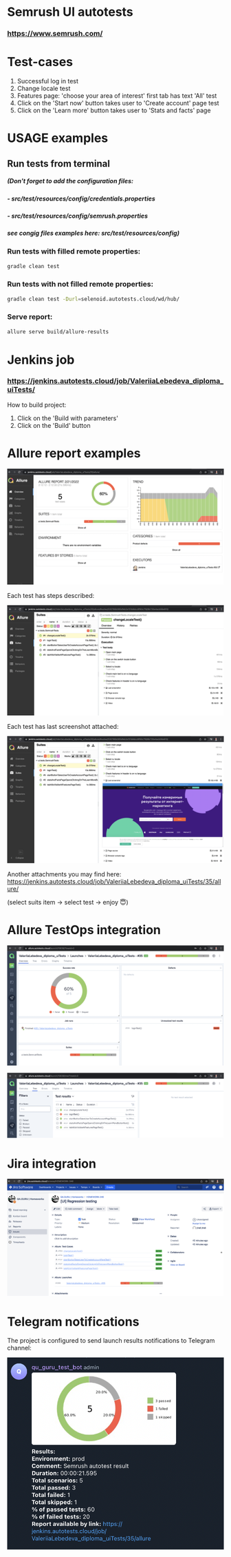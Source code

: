 # Semrush UI autotests 
### https://www.semrush.com/

# Test-cases
1. Successful log in test
2. Change locale test
3. Features page: 'choose your area of interest' first tab has text 'All' test
4. Click on the 'Start now' button takes user to 'Create account' page test
5. Click on the 'Learn more' button takes user to 'Stats and facts' page

# USAGE examples
## Run tests from terminal
##### (Don't forget to add the configuration files:
##### - src/test/resources/config/credentials.properties
##### - src/test/resources/config/semrush.properties
##### see congig files examples here: src/test/resources/config)

### Run tests with filled remote properties:

```bash
gradle clean test
```

### Run tests with not filled remote properties:

```bash
gradle clean test -Durl=selenoid.autotests.cloud/wd/hub/
```


### Serve report:

```bash
allure serve build/allure-results
```

# Jenkins job
### https://jenkins.autotests.cloud/job/ValeriiaLebedeva_diploma_uiTests/

How to build project: 
1. Click on the 'Build with parameters'
2. Click on the 'Build' button

# Allure report examples

<p align="center">
  <img src="images/allurereport1.png">
</p>

Each test has steps described:
<p align="center">
  <img src="images/allurereport2.png">
</p>

Each test has last screenshot attached:
<p align="center">
  <img src="images/allurereport3.png">
</p>

Another attachments you may find here:
https://jenkins.autotests.cloud/job/ValeriiaLebedeva_diploma_uiTests/35/allure/

(select suits item -> select test -> enjoy :innocent:)

# Allure TestOps integration

<p align="center">
  <img src="images/alluretestops1.png">
</p>

<p align="center">
  <img src="images/alluretestops2.png">
</p>

# Jira integration

<p align="center">
  <img src="images/jiraintegration.png">
</p>


# Telegram notifications
The project is configured to send launch results notifications to Telegram channel:

<p align="center">
  <img src="images/telegram.png">
</p>

